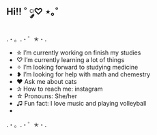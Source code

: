 ## Hi!! ˚ ༘♡ ⋆｡˚

<!--
**melmel-333/Melmel-333** is a ✨ _special_ ✨ repository because its `README.md` (this file) appears on your GitHub profile.

Here are some ideas to get you started:
-->
.・。.・゜✭・.
- ✮ I’m currently working on finish my studies 
- ♡ I’m currently learning a lot of things
- ✧ I’m looking forward to studying medicine
- ❥ I’m looking for help with math and chemestry
- ♥ Ask me about cats 
- ✰ How to reach me: instagram
- ☆ Pronouns: She/her
- ♫ Fun fact: I love music and playing volleyball
- 
.・。.・゜✭・.

